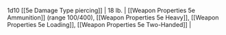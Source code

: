  1d10 [[5e Damage Type piercing]] | 18 lb. | [[Weapon Properties 5e Ammunition]] (range 100/400), [[Weapon Properties 5e Heavy]], [[Weapon Properties 5e Loading]], [[Weapon Properties 5e Two-Handed]] |
 
 
